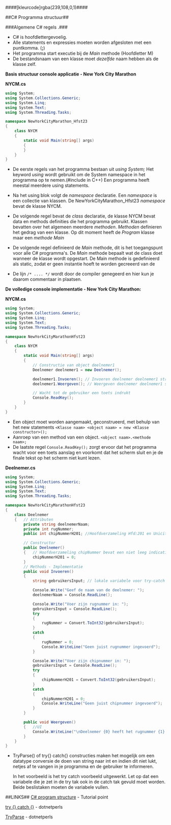 ####[kleurcode]rgba(239,108,0,1)####

##C# Programma structuur##

###Algemene C# regels .###

* C# is hoofdlettergevoelig.
* Alle statements en expressies moeten worden afgesloten met een puntkomma. (**;**)
* Het programma start executie bij de *Main* methode  (Hoofdletter M)
* De bestandsnaam van een klasse moet *dezelfde* naam hebben als de klasse zelf.

**Basis structuur console applicatie - New York City Marathon**

**NYCM.cs**

```C#
using System;
using System.Collections.Generic;
using System.Linq;
using System.Text;
using System.Threading.Tasks;

namespace NewYorkCityMarathon_Hfst23
{
    class NYCM
    {
        static void Main(string[] args)
        {
        }
    }
}
```

* De eerste regels van het programma bestaan uit *using System;* 
  Het keyword *using* wordt gebruikt om de System namespace in het programma op te nemen.(#include in C++) Een programma heeft meestal meerdere using statements.

* Na het using blok volgt de *namespace* declaratie. Een *namespace* is een collectie van klassen. De NewYorkCityMarathon_Hfst23 *namespace* bevat de klasse NYCM.

* De volgende regel bevat de *class* declaratie, de klasse NYCM bevat data en methods definities die het programma gebruikt. Klassen bevatten over het algemeen meerdere *methoden*. *Methoden* definieren het gedrag van een klasse. Op dit moment heeft de *Program* klasse maar een *methode* *Main*

* De volgende regel definieerd de *Main* methode, dit is het toegangspunt voor alle C# programma's. De *Main* methode bepaalt wat de class doet wanneer de klasse wordt opgestart. De Main methode is gedefinieerd als static, zodat er geen instantie hoeft te worden gecreeerd van de 

* De lijn ``` /* .... */ ``` wordt door de compiler genegeerd en hier kun je daarom commentaar in plaatsen.




**De volledige console implementatie - New York City Marathon:**

**NYCM.cs**
```C#
using System;
using System.Collections.Generic;
using System.Linq;
using System.Text;
using System.Threading.Tasks;

namespace NewYorkCityMarathonHfst23
{
    class NYCM
    {
        static void Main(string[] args)
        {
            // Constructie van object deelnemer1
            Deelnemer deelnemer1 = new Deelnemer();

            deelnemer1.Invoeren(); // Invoeren deelnemer deelnemer1 structuur
            deelnemer1.Weergeven(); // Weergeven deelnemer deelnemer1 structuur 

            // Wacht tot de gebruiker een toets indrukt
            Console.ReadKey(); 
        }
    }
}
```
- Een object moet worden aangemaakt, geconstrueerd, met behulp van het new statements
  ```<Klasse naam> <object naam> = new <Klasse constructor>();```
- Aanroep van een method van een object.
  ```<object naam>.<methode naam>;```
- De laatste regel ```Console.ReadKey();``` zorgt ervoor dat het programma wacht voor een toets aanslag en voorkomt dat het scherm sluit en je de finale tekst op het scherm niet kunt lezen.

**Deelnemer.cs**

```C#
using System;
using System.Collections.Generic;
using System.Linq;
using System.Text;
using System.Threading.Tasks;

namespace NewYorkCityMarathonHfst23
{
    class Deelnemer
    {	// Attributen
        private string deelnemerNaam;
        private int rugNummer;
        public int chipNummerH201; //Hoofdverzameling Hfd:201 en Uniciteit 

        // Constructor
        public Deelnemer()
        {	// Hoofdverzameling chipNummer bevat een niet leeg indicatie
            chipNummerH201 = 0;
        }
        // Methods - Implementatie
        public void Invoeren()
        {   
            string gebruikersInput; // lokale variabele voor try-catch

            Console.Write("Geef de naam van de deelnemer: ");
            deelnemerNaam = Console.ReadLine();

            Console.Write("Voer zijn rugnummer in: ");
            gebruikersInput = Console.ReadLine();
            try
            {
                rugNummer = Convert.ToInt32(gebruikersInput);
            }
            catch
            {
                rugNummer = 0;
                Console.WriteLine("Geen juist rugnummer ingevoerd");
            }

            Console.Write("Voer zijn chipnummer in: ");
            gebruikersInput = Console.ReadLine();
            try
            {
                chipNummerH201 = Convert.ToInt32(gebruikersInput);
            }
            catch
            {
                chipNummerH201 = 0;
                Console.WriteLine("Geen juist chipnummer ingevoerd");
            }
        }

        public void Weergeven()
        {   //UI
            Console.WriteLine("\nDeelnemer {0} heeft het rugnummer {1} en het chipnummer {2}", deelnemerNaam, rugNummer, chipNummerH201);
        }
    }
}
```

- TryParse() of try{} catch{} constructies maken het mogelijk om een datatype conversie de doen van string naar int en indien dit niet lukt, netjes af te vangen in je programma en de gebruiker te informeren. 

  In het voorbeeld is het try catch voorbeeld uitgewerkt. Let op dat een variabele die je zet in de try tak ook in de catch tak gevuld moet worden. Beide beslistaken moeten de variabele vullen.




##LINKS##
[C# program structure](https://www.tutorialspoint.com/csharp/csharp_program_structure.htm) - Tutorial point

[try {} catch {}](https://www.dotnetperls.com/catch) - dotnetperls

[TryParse](https://www.dotnetperls.com/parse) - dotnetperls